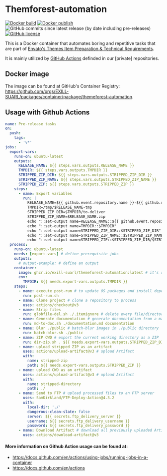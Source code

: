 # Themforest-automation

[![Docker build](https://github.com/EXILL-SUARL/themeforest-automation/actions/workflows/docker-build.yml/badge.svg)](https://github.com/EXILL-SUARL/themeforest-automation/actions) [![Docker publish](https://github.com/EXILL-SUARL/themeforest-automation/actions/workflows/docker-publish.yml/badge.svg)](https://github.com/EXILL-SUARL/themeforest-automation/actions) ![GitHub commits since latest release (by date including pre-releases)](https://img.shields.io/github/commits-since/EXILL-SUARL/themeforest-automation/latest?include_prereleases) [![GitHub license](https://img.shields.io/github/license/EXILL-SUARL/themeforest-automation)](https://github.com/EXILL-SUARL/themeforest-automation/blob/master/LICENSE)

This is a Docker container that automates boring and repetitive tasks that are part of [Envato's Themes Item Preparation & Technical Requirements](https://help.author.envato.com/hc/en-us/articles/360000470826-Themes-Item-Preparation-Technical-Requirements).

It is mainly utilized by [GitHub Actions](https://docs.github.com/en/actions) definded in our [private] repositories.

## Docker image

The image can be found at GitHub's Container Registry: https://github.com/orgs/EXILL-SUARL/packages/container/package/themeforest-automation.

## Usage with Github Actions

```yaml
name: Pre-release tasks
on:
  push:
    tags:
      - 'v*'
jobs:
  export-vars:
    runs-on: ubuntu-latest
    outputs:
      RELEASE_NAME: ${{ steps.vars.outputs.RELEASE_NAME }}
      TMPDIR: ${{ steps.vars.outputs.TMPDIR }}
      STRIPPED_ZIP_DIR: ${{ steps.vars.outputs.STRIPPED_ZIP_DIR }}
      STRIPPED_ZIP_NAME: ${{ steps.vars.outputs.STRIPPED_ZIP_NAME }}
      STRIPPED_ZIP: ${{ steps.vars.outputs.STRIPPED_ZIP }}
    steps:
      - name: Export variables
        run: |
          RELEASE_NAME=${{ github.event.repository.name }}-${{ github.ref_name }}
          TMPDIR=/tmp/$RELEASE_NAME-tmp
          STRIPPED_ZIP_DIR=$TMPDIR/to-deliver
          STRIPPED_ZIP_NAME=$RELEASE_NAME.zip
          echo "::set-output name=RELEASE_NAME::${{ github.event.repository.name }}-${{ github.ref_name }}"
          echo "::set-output name=TMPDIR::$TMPDIR"
          echo "::set-output name=STRIPPED_ZIP_DIR::$STRIPPED_ZIP_DIR"
          echo "::set-output name=STRIPPED_ZIP_NAME::$STRIPPED_ZIP_NAME"
          echo "::set-output name=STRIPPED_ZIP::$STRIPPED_ZIP_DIR/$STRIPPED_ZIP_NAME"
  process:
    runs-on: ubuntu-latest
    needs: [export-vars] # define prerequisite jobs
    outputs:
      # output-example: # define an output
    container:
      image: ghcr.io/exill-suarl/themeforest-automation:latest # it's recommended to use SemVer tags to avoid breaking changes
      env:
        TMPDIR: ${{ needs.export-vars.outputs.TMPDIR }}
    steps:
      - name: execute post-run # to update OS packages and install dependencies.
        run: post-run.sh
      - name: Clone project # clone a repository to process
        uses: actions/checkout@v3
      - name: Strip files
        run: globfile-del.sh ./.itemignore # delete every file/directory that match the defined glob paths in .itemignore
      - name: Generate documentation # generate documentation from a markdown file
        run: md-to-doc.sh ./documentation.md documentation
      - name: Blur ./public # batch-blur images in ./public directory
        run: batch-blur.sh ./public
      - name: ZIP CWD # export the current working directory as a ZIP
        run: dir-zip.sh . ${{ needs.export-vars.outputs.STRIPPED_ZIP_DIR }} ${{ needs.export-vars.outputs.STRIPPED_ZIP_NAME }}
      - name: upload stripped ZIP as an artifact
        uses: actions/upload-artifact@v3 # upload Artifact
        with:
          name: stripped-zip
          path: ${{ needs.export-vars.outputs.STRIPPED_ZIP }}
      - name: upload CWD as an artifact
        uses: actions/upload-artifact@v3 # upload Artifact
        with:
          name: stripped-directory
          path: ./
      - name: Send to FTP # upload processed files to an FTP server
        uses: SamKirkland/FTP-Deploy-Action@4.3.2
        with:
          local-dir: './'
          dangerous-clean-slate: false
          server: ${{ secrets.ftp_delivery_server }}
          username: ${{ secrets.ftp_delivery_username }}
          password: ${{ secrets.ftp_delivery_password }}
      - name: Download Artifact # download all previously uploaded Artifacts
        uses: actions/download-artifact@v3
```

#### More information on Github Action usage can be found at:

- https://docs.github.com/en/actions/using-jobs/running-jobs-in-a-container
- https://docs.github.com/en/actions
